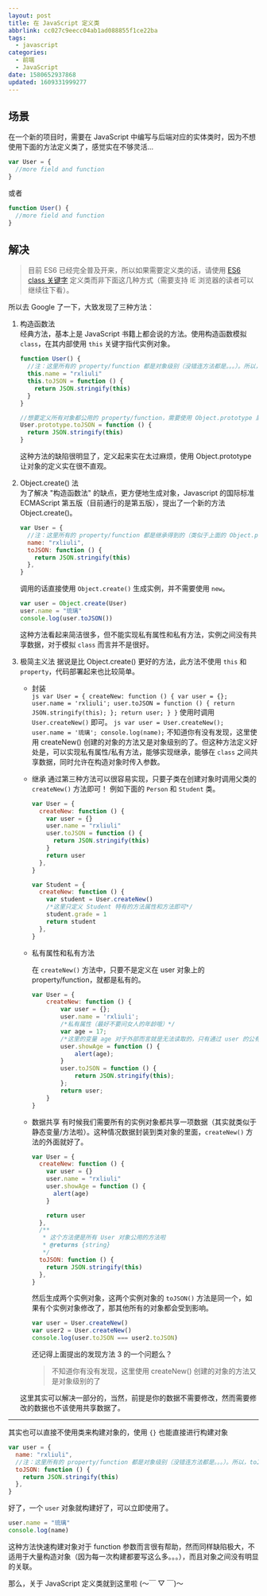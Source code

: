 ```yaml
---
layout: post
title: 在 JavaScript 定义类
abbrlink: cc027c9eecc04ab1ad088855f1ce22ba
tags:
  - javascript
categories:
  - 前端
  - JavaScript
date: 1580652937868
updated: 1609331999277
---
```


## 场景

在一个新的项目时，需要在 JavaScript 中编写与后端对应的实体类时，因为不想使用下面的方法定义类了，感觉实在不够灵活...

```js
var User = {
  //more field and function
}
```

或者

```js
function User() {
  //more field and function
}
```

## 解决

> 目前 ES6 已经完全普及开来，所以如果需要定义类的话，请使用 [ES6 class 关键字](https://developer.mozilla.org/zh-CN/docs/Web/JavaScript/Reference/Classes) 定义类而非下面这几种方式（需要支持 IE 浏览器的读者可以继续往下看）。

所以去 Google 了一下，大致发现了三种方法：

1.  构造函数法\
    经典方法，基本上是 JavaScript 书籍上都会说的方法。使用构造函数模拟 `class`，在其内部使用 `this` 关键字指代实例对象。

    ```js
    function User() {
      //注：这里所有的 property/function 都是对象级别（没错连方法都是。。。）。所以，toJSON() 方法在每个实例中都有一份，比较浪费内存，可以新建两 个 User 对象 user1,user2，然后使用 user1.toJSON === user2.toJSON 验证一下，你会发现为 false...(2333)
      this.name = "rxliuli"
      this.toJSON = function () {
        return JSON.stringify(this)
      }
    }

    //想要定义所有对象都公用的 property/function，需要使用 Object.prototype 属性（原型），例如下面定义一个公用的 toJSON() 方法
    User.prototype.toJSON = function () {
      return JSON.stringify(this)
    }
    ```

    这种方法的缺陷很明显了，定义起来实在太过麻烦，使用 Object.prototype 让对象的定义实在很不直观。

2.  Object.create() 法\
    为了解决 "构造函数法" 的缺点，更方便地生成对象，Javascript 的国际标准 ECMAScript 第五版（目前通行的是第五版），提出了一个新的方法 Object.create()。

    ```js
    var User = {
      //注：这里所有的 property/function 都是继承得到的（类似于上面的 Object.prototype），所以没有改变的 property/function 只会有一份
      name: "rxliuli",
      toJSON: function () {
        return JSON.stringify(this)
      },
    }
    ```

    调用的话直接使用 `Object.create()` 生成实例，并不需要使用 `new`。

    ```js
    var user = Object.create(User)
    user.name = "琉璃"
    console.log(user.toJSON())
    ```

    这种方法看起来简洁很多，但不能实现私有属性和私有方法，实例之间没有共享数据，对于模拟 `class` 而言并不是很好。

3.  极简主义法
    据说是比 Object.create() 更好的方法，此方法不使用 `this` 和 `property`，代码部署起来也比较简单。

    *   封装\
        `js var User = { createNew: function () { var user = {}; user.name = 'rxliuli'; user.toJSON = function () { return JSON.stringify(this); }; return user; } }`
        使用时调用 `User.createNew()` 即可。
        `js var user = User.createNew(); user.name = '琉璃'; console.log(name);`
        不知道你有没有发现，这里使用 createNew() 创建的对象的方法又是对象级别的了。但这种方法定义好处是，可以实现私有属性/私有方法，能够实现继承，能够在 `class` 之间共享数据，同时允许在构造对象时传入参数。

    *   继承
        通过第三种方法可以很容易实现，只要子类在创建对象时调用父类的 `createNew()` 方法即可！
        例如下面的 `Person` 和 `Student` 类。

        ```js
        var User = {
          createNew: function () {
            var user = {}
            user.name = "rxliuli"
            user.toJSON = function () {
              return JSON.stringify(this)
            }
            return user
          },
        }

        var Student = {
          createNew: function () {
            var student = User.createNew()
            /*这里只定义 Student 特有的方法属性和方法即可*/
            student.grade = 1
            return student
          },
        }
        ```

    *   私有属性和私有方法

        在 `createNew()` 方法中，只要不是定义在 user 对象上的 property/function，就都是私有的。

        ```js
        var User = {
            createNew: function () {
                var user = {};
                user.name = 'rxliuli';
                /*私有属性（最好不要问女人的年龄哦）*/
                var age = 17;
                /*这里的变量 age 对于外部而言就是无法读取的，只有通过 user 的公有方*/法 showAge() 读取
                user.showAge = function () {
                    alert(age);
                }
                user.toJSON = function () {
                    return JSON.stringify(this);
                };
                return user;
            }
        }
        ```

    *   数据共享
        有时候我们需要所有的实例对象都共享一项数据（其实就类似于静态变量/方法啦）。这种情况数据封装到类对象的里面，`createNew()` 方法的外面就好了。

        ```js
        var User = {
          createNew: function () {
            var user = {}
            user.name = "rxliuli"
            user.showAge = function () {
              alert(age)
            }

            return user
          },
          /**
           * 这个方法便是所有 User 对象公用的方法啦
           * @returns {string}
           */
          toJSON: function () {
            return JSON.stringify(this)
          },
        }
        ```

        然后生成两个实例对象，这两个实例对象的 `toJSON()` 方法是同一个，如果有个实例对象修改了，那其他所有的对象都会受到影响。

        ```js
        var user = User.createNew()
        var user2 = User.createNew()
        console.log(user.toJSON === user2.toJSON)
        ```

        还记得上面提出的发现方法 3 的一个问题么？

        > 不知道你有没有发现，这里使用 createNew() 创建的对象的方法又是对象级别的了

    这里其实可以解决一部分的，当然，前提是你的数据不需要修改，然而需要修改的数据也不该使用共享数据了。

***

其实也可以直接不使用类来构建对象的，使用 `{}` 也能直接进行构建对象

```js
var user = {
  name: "rxliuli",
  //注：这里所有的 property/function 都是对象级别（没错连方法都是。。。）。所以，toJSON() 方法在每个实例中都有一份，比较浪费内存
  toJSON: function () {
    return JSON.stringify(this)
  },
}
```

好了，一个 `user` 对象就构建好了，可以立即使用了。

```js
user.name = "琉璃"
console.log(name)
```

这种方法快速构建对象对于 function 参数而言很有帮助，然而同样缺陷极大，不适用于大量构造对象（因为每一次构建都要写这么多。。。），而且对象之间没有明显的关联。

那么，关于 JavaScript 定义类就到这里啦 (〜￣ ▽ ￣)〜
